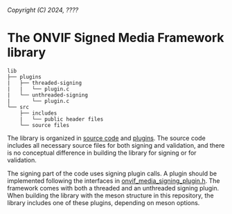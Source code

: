 *Copyright (C) 2024, ????*

# The ONVIF Signed Media Framework library
```
lib
├── plugins
|   ├── threaded-signing
|   |   └── plugin.c
|   └── unthreaded-signing
|       └── plugin.c
└── src
    ├── includes
    |   └── public header files
    └── source files
```

The library is organized in [source code](./src/) and [plugins](./plugins/).
The source code includes all necessary source files for both signing and validation, and
there is no conceptual difference in building the library for signing or for validation.

The signing part of the code uses signing plugin calls. A plugin should be implemented
following the interfaces in
[onvif_media_signing_plugin.h](./src/includes/onvif_media_signing_plugin.h). The framework
comes with both a threaded and an unthreaded signing plugin. When building the library
with the meson structure in this repository, the library includes one of these plugins,
depending on meson options.
